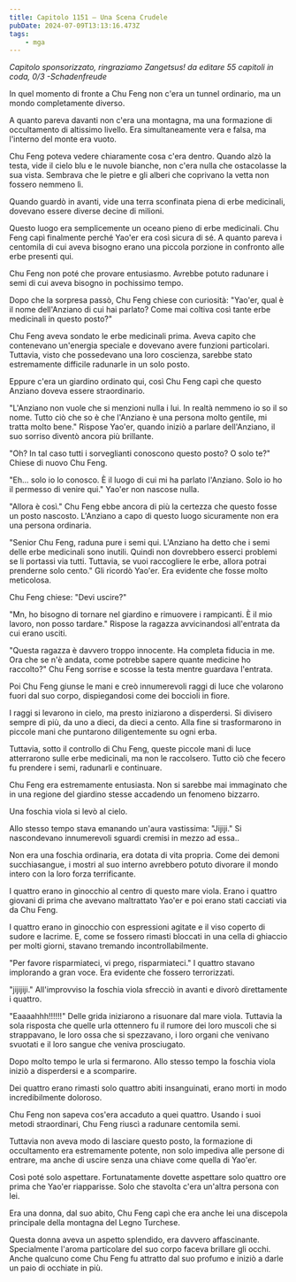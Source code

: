```yaml
---
title: Capitolo 1151 – Una Scena Crudele
pubDate: 2024-07-09T13:13:16.473Z
tags:
    - mga
---
```



<em>Capitolo sponsorizzato, ringraziamo Zangetsus!
da editare
55 capitoli in coda, 0/3
-Schadenfreude</em>


In quel momento di fronte a Chu Feng non c'era un tunnel ordinario, ma un mondo completamente diverso.


A quanto pareva davanti non c'era una montagna, ma una formazione di occultamento di altissimo livello. Era simultaneamente vera e falsa, ma l'interno del monte era vuoto.


Chu Feng poteva vedere chiaramente cosa c'era dentro. Quando alzò la testa, vide il cielo blu e le nuvole bianche, non c'era nulla che ostacolasse la sua vista. Sembrava che le pietre e gli alberi che coprivano la vetta non fossero nemmeno lì.


Quando guardò in avanti, vide una terra sconfinata piena di erbe medicinali, dovevano essere diverse decine di milioni.


Questo luogo era semplicemente un oceano pieno di erbe medicinali. Chu Feng capì finalmente perché Yao'er era così sicura di sé. A quanto pareva i centomila di cui aveva bisogno erano una piccola porzione in confronto alle erbe presenti qui.


Chu Feng non poté che provare entusiasmo. Avrebbe potuto radunare i semi di cui aveva bisogno in pochissimo tempo.


Dopo che la sorpresa passò, Chu Feng chiese con curiosità: "Yao'er, qual è il nome dell'Anziano di cui hai parlato? Come mai coltiva così tante erbe medicinali in questo posto?"


Chu Feng aveva sondato le erbe medicinali prima. Aveva capito che contenevano un'energia speciale e dovevano avere funzioni particolari. Tuttavia, visto che possedevano una loro coscienza, sarebbe stato estremamente difficile radunarle in un solo posto.


Eppure c'era un giardino ordinato qui, così Chu Feng capì che questo Anziano doveva essere straordinario.


"L'Anziano non vuole che si menzioni nulla i lui. In realtà nemmeno io so il so nome. Tutto ciò che so è che l'Anziano è una persona molto gentile, mi tratta molto bene." Rispose Yao'er, quando iniziò a parlare dell'Anziano, il suo sorriso diventò ancora più brillante.


"Oh? In tal caso tutti i sorveglianti conoscono questo posto? O solo te?" Chiese di nuovo Chu Feng.


"Eh... solo io lo conosco. È il luogo di cui mi ha parlato l'Anziano. Solo io ho il permesso di venire qui." Yao'er non nascose nulla.


"Allora è così." Chu Feng ebbe ancora di più la certezza che questo fosse un posto nascosto. L'Anziano a capo di questo luogo sicuramente non era una persona ordinaria.


"Senior Chu Feng, raduna pure i semi qui. L'Anziano ha detto che i semi delle erbe medicinali sono inutili. Quindi non dovrebbero esserci problemi se li portassi via tutti. Tuttavia, se vuoi raccogliere le erbe, allora potrai prenderne solo cento." Gli ricordò Yao'er. Era evidente che fosse molto meticolosa.


Chu Feng chiese: "Devi uscire?"


"Mn, ho bisogno di tornare nel giardino e rimuovere i rampicanti. È il mio lavoro, non posso tardare." Rispose la ragazza avvicinandosi all'entrata da cui erano usciti.


"Questa ragazza è davvero troppo innocente. Ha completa fiducia in me. Ora che se n'è andata, come potrebbe sapere quante medicine ho raccolto?" Chu Feng sorrise e scosse la testa mentre guardava l'entrata.


Poi Chu Feng giunse le mani e creò innumerevoli raggi di luce che volarono fuori dal suo corpo, dispiegandosi come dei boccioli in fiore.


I raggi si levarono in cielo, ma presto iniziarono a disperdersi. Si divisero sempre di più, da uno a dieci, da dieci a cento. Alla fine si trasformarono in piccole mani che puntarono diligentemente su ogni erba.


Tuttavia, sotto il controllo di Chu Feng, queste piccole mani di luce atterrarono sulle erbe medicinali, ma non le raccolsero. Tutto ciò che fecero fu prendere i semi, radunarli e continuare.


Chu Feng era estremamente entusiasta. Non si sarebbe mai immaginato che in una regione del giardino stesse accadendo un fenomeno bizzarro.


Una foschia viola si levò al cielo.


Allo stesso tempo stava emanando un'aura vastissima: "Jijiji." Si nascondevano innumerevoli sguardi cremisi in mezzo ad essa..


Non era una foschia ordinaria, era dotata di vita propria. Come dei demoni succhiasangue, i mostri al suo interno avrebbero potuto divorare il mondo intero con la loro forza terrificante.


I quattro erano in ginocchio al centro di questo mare viola. Erano i quattro giovani di prima che avevano maltrattato Yao'er e poi erano stati cacciati via da Chu Feng.


I quattro erano in ginocchio con espressioni agitate e il viso coperto di sudore e lacrime. E, come se fossero rimasti bloccati in una cella di ghiaccio per molti giorni, stavano tremando incontrollabilmente.


"Per favore risparmiateci, vi prego, risparmiateci." I quattro stavano implorando a gran voce. Era evidente che fossero terrorizzati.


"jijijiji." All'improvviso la foschia viola sfrecciò in avanti e divorò direttamente i quattro.


"Eaaaahhh!!!!!!" Delle grida iniziarono a risuonare dal mare viola. Tuttavia la sola risposta che quelle urla ottennero fu il rumore dei loro muscoli che si strappavano, le loro ossa che si spezzavano, i loro organi che venivano svuotati e il loro sangue che veniva prosciugato.


Dopo molto tempo le urla si fermarono. Allo stesso tempo la foschia viola iniziò a disperdersi e a scomparire.


Dei quattro erano rimasti solo quattro abiti insanguinati, erano morti in modo incredibilmente doloroso.


Chu Feng non sapeva cos'era accaduto a quei quattro. Usando i suoi metodi straordinari, Chu Feng riuscì a radunare centomila semi.


Tuttavia non aveva modo di lasciare questo posto, la formazione di occultamento era estremamente potente, non solo impediva alle persone di entrare, ma anche di uscire senza una chiave come quella di Yao'er.


Così poté solo aspettare. Fortunatamente dovette aspettare solo quattro ore prima che Yao'er riapparisse. Solo che stavolta c'era un'altra persona con lei.


Era una donna, dal suo abito, Chu Feng capì che era anche lei una discepola principale della montagna del Legno Turchese.


Questa donna aveva un aspetto splendido, era davvero affascinante. Specialmente l'aroma particolare del suo corpo faceva brillare gli occhi. Anche qualcuno come Chu Feng fu attratto dal suo profumo e iniziò a darle un paio di occhiate in più.
                                


                                



